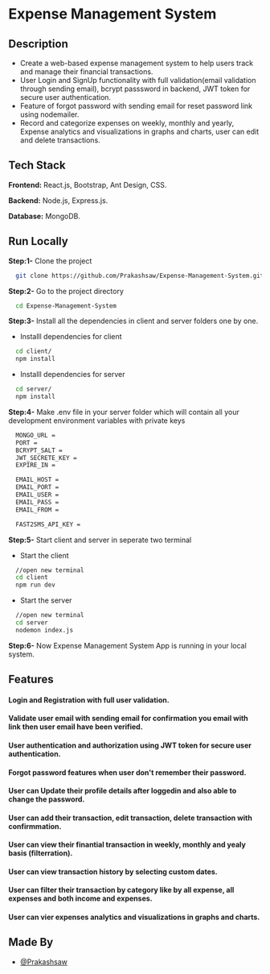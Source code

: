# Expense Management System

## Description
* Create a web-based expense management system to help users track and manage their financial transactions.
* User Login and SignUp functionality with full validation(email validation through sending email), bcrypt passsword in backend, JWT token for secure user authentication.
* Feature of forgot password with sending email for reset password link using nodemailer.
* Record and categorize expenses on weekly, monthly and yearly, Expense analytics and visualizations in graphs and charts, user can edit and delete transactions.


## Tech Stack

**Frontend:** React.js, Bootstrap, Ant Design, CSS.

**Backend:** Node.js, Express.js.

**Database:** MongoDB.



## Run Locally

**Step:1-** Clone the project

```bash
  git clone https://github.com/Prakashsaw/Expense-Management-System.git
```

**Step:2-** Go to the project directory

```bash
  cd Expense-Management-System
```

**Step:3-** Install all the dependencies in client and server folders one by one.

* Installl dependencies for client
```bash
  cd client/
  npm install
```
* Installl dependencies for server
```bash
  cd server/
  npm install
```

**Step:4-** Make .env file in your server folder which will contain all your development environment variables with private keys
```bash
  MONGO_URL =
  PORT =
  BCRYPT_SALT =
  JWT_SECRETE_KEY =
  EXPIRE_IN =

  EMAIL_HOST =
  EMAIL_PORT =
  EMAIL_USER =
  EMAIL_PASS =
  EMAIL_FROM =

  FAST2SMS_API_KEY =
```

**Step:5-** Start client and server in seperate two terminal

* Start the client
```bash
  //open new terminal
  cd client
  npm run dev
```

* Start the server
```bash
  //open new terminal
  cd server
  nodemon index.js
```

**Step:6-** Now Expense Management System App is running in your local system.

## Features

#### Login and Registration with full user validation.

#### Validate user email with sending email for confirmation you email with link then user email have been verified.

#### User authentication and authorization using JWT token for secure user authentication.

#### Forgot password features when user don't remember their password.

#### User can Update their profile details after loggedin and also able to change the password.

#### User can add their transaction, edit transaction, delete transaction with confirmmation.

#### User can view their finantial transaction in weekly, monthly and yealy basis (filterration).

#### User can view transaction history by selecting custom dates.

#### User can filter their transaction by category like by all expense, all expenses and both income and expenses.

#### User can vier expenses analytics and visualizations in graphs and charts.


## Made By
- [@Prakashsaw](https://github.com/Prakashsaw)
